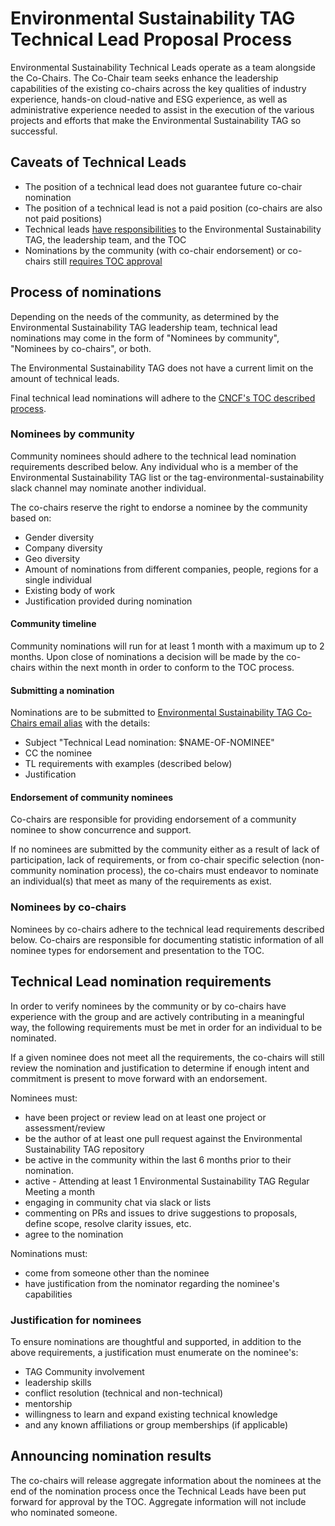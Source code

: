 <!-- cSpell:ignore chairpersonship markdownlint -->
# Environmental Sustainability TAG Technical Lead Proposal Process

Environmental Sustainability Technical Leads operate as a team alongside the Co-Chairs. The Co-Chair
team seeks enhance the leadership capabilities of the existing co-chairs across
the key qualities of industry experience, hands-on cloud-native and ESG
experience, as well as administrative experience needed to assist in the
execution of the various projects and efforts that make the Environmental Sustainability TAG so
successful.

## Caveats of Technical Leads

* The position of a technical lead does not guarantee future co-chair nomination
* The position of a technical lead is not a paid position (co-chairs are also
  not paid positions)
* Technical leads [have responsibilities](roles.md) to the Environmental Sustainability TAG, the
  leadership team, and the TOC
* Nominations by the community (with co-chair endorsement) or co-chairs still
  [requires TOC
  approval](https://github.com/cncf/toc/blob/main/tags/cncf-tags.md#elections)

## Process of nominations

Depending on the needs of the community, as determined by the Environmental Sustainability TAG
leadership team, technical lead nominations may come in the form of "Nominees by
community", "Nominees by co-chairs", or both.

The Environmental Sustainability TAG does not have a current limit on the amount of technical leads.

Final technical lead nominations will adhere to the [CNCF's TOC described
process](https://github.com/cncf/toc/blob/main/tags/cncf-tags.md#elections).

### Nominees by community

Community nominees should adhere to the technical lead nomination requirements
described below. Any individual who is a member of the Environmental Sustainability TAG list or the
tag-environmental-sustainability slack channel may nominate another individual.

The co-chairs reserve the right to endorse a nominee by the community based on:

* Gender diversity
* Company diversity
* Geo diversity
* Amount of nominations from different companies, people, regions for a single
  individual
* Existing body of work
* Justification provided during nomination

#### Community timeline

Community nominations will run for at least 1 month with a maximum up to 2
months. Upon close of nominations a decision will be made by the co-chairs
within the next month in order to conform to the TOC process.

#### Submitting a nomination

Nominations are to be submitted to [Environmental Sustainability TAG Co-Chairs email
alias](mailto:cncf-tag-env-sus-chairs@lists.cncf.io) with the details:

* Subject "Technical Lead nomination: $NAME-OF-NOMINEE"
* CC the nominee
* TL requirements with examples (described below)
* Justification

#### Endorsement of community nominees

Co-chairs are responsible for providing endorsement of a community nominee to
show concurrence and support.

If no nominees are submitted by the community either as a result of lack of
participation, lack of requirements, or from co-chair specific selection
(non-community nomination process), the co-chairs must endeavor to nominate an
individual(s) that meet as many of the requirements as exist.

### Nominees by co-chairs

Nominees by co-chairs adhere to the technical lead requirements described below.
Co-chairs are responsible for documenting statistic information of all nominee
types for endorsement and presentation to the TOC.

## Technical Lead nomination requirements

In order to verify nominees by the community or by co-chairs have experience
with the group and are actively contributing in a meaningful way, the following
requirements must be met in order for an individual to be nominated.

If a given nominee does not meet all the requirements, the co-chairs will still
review the nomination and justification to determine if enough intent and
commitment is present to move forward with an endorsement.

Nominees must:
<!--markdownlint-disable MD005 MD007 -->

* have been project or review lead on at least one project or assessment/review
* be the author of at least one pull request against the Environmental Sustainability TAG repository
* be active in the community within the last 6 months prior to their nomination.
 * active - Attending at least 1 Environmental Sustainability TAG Regular Meeting a month
 * engaging in community chat via slack or lists
 * commenting on PRs and issues to drive suggestions to proposals, define scope,
   resolve clarity issues, etc.
* agree to the nomination
<!-- markdownlint-enable MD005 MD007 -->

Nominations must:

* come from someone other than the nominee
* have justification from the nominator regarding the nominee's capabilities

### Justification for nominees

To ensure nominations are thoughtful and supported, in addition to the above
requirements, a justification must enumerate on the nominee's:

* TAG Community involvement
* leadership skills
* conflict resolution (technical and non-technical)
* mentorship
* willingness to learn and expand existing technical knowledge
* and any known affiliations or group memberships (if applicable)

## Announcing nomination results

The co-chairs will release aggregate information about the nominees at the end
of the nomination process once the Technical Leads have been put forward for
approval by the TOC. Aggregate information will not include who nominated
someone.